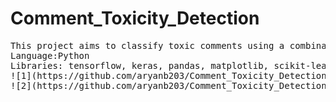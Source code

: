 # Comment_Toxicity_Detection
<pre>
This project aims to classify toxic comments using a combination of LSTM and CNN models. The dataset used for training is train.csv, which contains comment texts and corresponding toxicity labels. The models are built using TensorFlow and Keras, and the project is implemented in Google Colab. Classifies the text into five different categories: toxic, severe toxic, obscene, threat, and insult. The interface is implemented using gradio.
Language:Python
Libraries: tensorflow, keras, pandas, matplotlib, scikit-learn, gradio
![1](https://github.com/aryanb203/Comment_Toxicity_Detection/assets/43962969/f54d008f-f7fd-449f-bf82-843bde979e22)
![2](https://github.com/aryanb203/Comment_Toxicity_Detection/assets/43962969/62c25c0e-5238-42cc-acf5-bd8f126c117b)

</pre>
